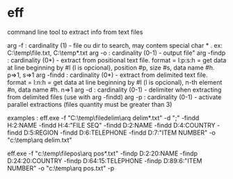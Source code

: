 # eff
command line tool to extract info from text files

arg -f : cardinality (1) - file ou dir to search, may contem special char * . ex: C:\temp\file.txt, C:\temp\*.txt
arg -o : cardinality (0-1) - output file"
arg -findp : cardinality (0*) - extract from positional text file. format = l:p:s:h = get data at line beginning by #l (l is opcional), position #p, size #s, data name #h. p=>1, s=>1
arg -findd : cardinality (0*) - extract from delimited text file. format = l:n:h = get data at line beginning by #l (l is opcional), n-th element #n, data name #h. n=>1
arg -d : cardinality (0-1) - delimiter when extracting from delimited files (use with arg -findd)
arg -p : cardinality (0-1) - activate parallel extractions (files quantity must be greater than 3)

examples : 
eff.exe -f "C:\temp\filedelim\arq delim*.txt" -d ";" -findd H:2:NAME -findd H:4:"FILE SEQ" -findd D:2:NAME -findd D:4:COUNTRY -findd D:5:REGION -findd D:6:TELEPHONE -findd D:7:"ITEM NUMBER" -o "c:\temp\arq delim.txt"

eff.exe -f "c:\temp\filepos\arq pos*.txt" -findp D:2:20:NAME -findp D:24:20:COUNTRY -findp D:64:15:TELEPHONE -findp D:89:6:"ITEM NUMBER" -o "c:\temp\arq pos.txt" -p
